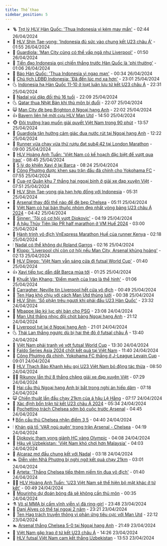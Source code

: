 ```yaml
---
title: Thể thao
sidebar_position: 5
---
```


<!-- vnexpress-the-thao:START -->
- 🪜 [Trợ lý HLV Hàn Quốc: &#39;Thua Indonesia vì kém may mắn&#39;](https://vnexpress.net/tro-ly-hlv-han-quoc-thua-indonesia-vi-kem-may-man-4739113.html) - 02:44 26/04/2024
- 🦩 [HLV Shin Tae-yong: &#39;Indonesia đủ sức vào chung kết U23 châu Á&#39;](https://vnexpress.net/hlv-shin-tae-yong-indonesia-du-suc-vao-chung-ket-u23-chau-a-4739055.html) - 01:55 26/04/2024
- 🧰 [Guardiola: &#39;Man City cũng có thể vấp ngã như Liverpool&#39;](https://vnexpress.net/guardiola-man-city-cung-co-the-vap-nga-nhu-liverpool-4739020.html) - 01:50 26/04/2024
- 🤗 [Tiền đạo Indonesia gọi chiến thắng trước Hàn Quốc là &#39;phi thường&#39;](https://vnexpress.net/tien-dao-indonesia-goi-chien-thang-truoc-han-quoc-la-phi-thuong-4739029.html) - 01:06 26/04/2024
- 🥳 [Báo Hàn Quốc: &#39;Thua Indonesia vì ngạo mạn&#39;](https://vnexpress.net/bao-han-quoc-thua-indonesia-vi-ngao-man-4739013.html) - 00:34 26/04/2024
- 🦣 [Chủ tịch LĐBĐ Indonesia: &#39;Đã đến lúc mơ xa hơn&#39;](https://vnexpress.net/chu-tich-ldbd-indonesia-da-den-luc-mo-xa-hon-4739010.html) - 23:01 25/04/2024
- 🌜 [Indonesia hạ Hàn Quốc 11-10 ở loạt luân lưu tứ kết U23 châu Á](https://vnexpress.net/indonesia-ha-han-quoc-11-10-o-loat-luan-luu-tu-ket-u23-chau-a-4739006.html) - 22:31 25/04/2024
- 🫶 [Nadal vùi dập đối thủ 16 tuổi](https://vnexpress.net/nadal-vui-dap-doi-thu-16-tuoi-4739007.html) - 22:09 25/04/2024
- 🌜 [Qatar thua Nhật Bản khi thủ môn bị đuổi](https://vnexpress.net/qatar-thua-nhat-ban-khi-thu-mon-bi-duoi-4738998.html) - 22:07 25/04/2024
- 😺 [Man City đè bẹp Brighton ở Ngoại hạng Anh](https://vnexpress.net/man-city-de-bep-brighton-o-ngoai-hang-anh-4739008.html) - 22:02 25/04/2024
- 👍 [Bayern liên hệ mời cựu HLV Man Utd](https://vnexpress.net/bayern-lien-he-moi-cuu-hlv-man-utd-4738705.html) - 14:50 25/04/2024
- 🐵 [Đội trưởng Iraq muốn giải quyết Việt Nam trong 90 phút](https://vnexpress.net/doi-truong-iraq-muon-giai-quyet-viet-nam-trong-90-phut-4738963.html) - 13:57 25/04/2024
- 💫 [Guardiola tận hưởng cảm giác đua nước rút tại Ngoại hạng Anh](https://vnexpress.net/guardiola-tan-huong-cam-giac-dua-nuoc-rut-tai-ngoai-hang-anh-4738465.html) - 12:22 25/04/2024
- 🦆 [Runner vừa chạy vừa thử rượu đạt sub4:42 tại London Marathon](https://vnexpress.net/runner-vua-chay-vua-thu-ruou-dat-sub4-42-tai-london-marathon-4738853.html) - 09:00 25/04/2024
- 🙉 [HLV Hoàng Anh Tuấn: &#39;Việt Nam có kế hoạch đặc biệt để vượt qua Iraq&#39;](https://vnexpress.net/hlv-hoang-anh-tuan-viet-nam-co-ke-hoach-dac-biet-de-vuot-qua-iraq-4738814.html) - 08:45 25/04/2024
- 📝 [5 lý do khiến Xavi ở lại Barca](https://vnexpress.net/5-ly-do-khien-xavi-o-lai-barca-4738627.html) - 08:24 25/04/2024
- 💯 [Công Phượng được khen sau trận đầu đá chính cho Yokohama FC](https://vnexpress.net/cong-phuong-duoc-khen-sau-tran-dau-da-chinh-cho-yokohama-fc-4738777.html) - 07:55 25/04/2024
- 🌈 [Cua-rơ Quân khu 7 thắng hai ngoại binh ở giải xe đạp xuyên Việt](https://vnexpress.net/cua-ro-quan-khu-7-thang-hai-ngoai-binh-o-giai-xe-dap-xuyen-viet-4738776.html) - 07:51 25/04/2024
- 🦩 [HLV Shin Tae-yong gia hạn hợp đồng với Indonesia](https://vnexpress.net/hlv-shin-tae-yong-gia-han-hop-dong-voi-indonesia-4738714.html) - 05:31 25/04/2024
- 🐲 [Arsenal thay đổi thế nào để đè bẹp Chelsea](https://vnexpress.net/arsenal-thay-doi-the-nao-de-de-bep-chelsea-4738710.html) - 05:11 25/04/2024
- 🌁 [Việt Nam có hai bàn thuộc nhóm đẹp nhất vòng bảng U23 châu Á 2024](https://vnexpress.net/viet-nam-co-hai-ban-thuoc-nhom-dep-nhat-vong-bang-u23-chau-a-2024-4738692.html) - 04:42 25/04/2024
- 💯 [Sinner: &#39;Tôi có cơ hội vượt Djokovic&#39;](https://vnexpress.net/sinner-toi-co-co-hoi-vuot-djokovic-4738603.html) - 04:19 25/04/2024
- 🌝 [Á hậu Thủy Tiên lập PR half marathon ở VM Huế 2024](https://vnexpress.net/a-hau-thuy-tien-lap-pr-half-marathon-o-vm-hue-2024-4738001.html) - 03:00 25/04/2024
- 🤖 [Hành trình vô địch VnExpress Marathon Huế của runner Kenya](https://vnexpress.net/hanh-trinh-vo-dich-vnexpress-marathon-hue-cua-runner-kenya-4738317.html) - 02:18 25/04/2024
- 🕯 [Nadal có thể không dự Roland Garros](https://vnexpress.net/nadal-co-the-khong-du-roland-garros-4738574.html) - 02:16 25/04/2024
- 🧰 [Klopp: &#39;Liverpool chỉ còn cơ hội nếu Man City, Arsenal khủng hoảng&#39;](https://vnexpress.net/klopp-liverpool-chi-con-co-hoi-neu-man-city-arsenal-khung-hoang-4738569.html) - 02:13 25/04/2024
- 🥳 [HLV Diego: &#39;Việt Nam vẫn sáng cửa đi futsal World Cup&#39;](https://vnexpress.net/hlv-diego-viet-nam-van-sang-cua-di-futsal-world-cup-4738550.html) - 01:40 25/04/2024
- 👍 [Xavi tiếp tục dẫn dắt Barca mùa tới](https://vnexpress.net/xavi-tiep-tuc-dan-dat-barca-mua-toi-4738542.html) - 01:25 25/04/2024
- 💪 [Khuất Văn Khang: &#39;Điểm mạnh của Iraq là thể hình&#39;](https://vnexpress.net/khuat-van-khang-diem-manh-cua-iraq-la-the-hinh-4738499.html) - 01:06 25/04/2024
- 👹 [Carragher, Neville tin Liverpool hết cửa vô địch](https://vnexpress.net/carragher-neville-tin-liverpool-het-cua-vo-dich-4738495.html) - 00:49 25/04/2024
- 🧰 [Ten Hag khó chịu với cách Man Utd thủng lưới](https://vnexpress.net/ten-hag-kho-chiu-voi-cach-man-utd-thung-luoi-4738512.html) - 00:38 25/04/2024
- 🚀 [HLV Shin: &#39;Số phận trêu ngươi khi phải đấu U23 Hàn Quốc&#39;](https://vnexpress.net/hlv-shin-so-phan-treu-nguoi-khi-phai-dau-u23-han-quoc-4738472.html) - 23:32 24/04/2024
- 🎃 [Mbappe lập kỷ lục ghi bàn cho PSG](https://vnexpress.net/mbappe-lap-ky-luc-ghi-ban-cho-psg-4738488.html) - 23:08 24/04/2024
- 🧰 [Man Utd thắng nhọc đội chót bảng Ngoại hạng Anh](https://vnexpress.net/man-utd-thang-nhoc-doi-chot-bang-ngoai-hang-anh-4738483.html) - 21:12 24/04/2024
- 👀 [Liverpool tụt lại ở Ngoại hạng Anh](https://vnexpress.net/liverpool-tut-lai-o-ngoai-hang-anh-4738482.html) - 21:01 24/04/2024
- 🌜 [Thái Lan thắng ngược dù bị hai thẻ đỏ ở futsal châu Á](https://vnexpress.net/thai-lan-thang-nguoc-du-bi-hai-the-do-o-futsal-chau-a-4738448.html) - 13:40 24/04/2024
- 🫶 [Việt Nam phải tranh vé vớt futsal World Cup](https://vnexpress.net/futsal-viet-nam-vs-uzbekistan-4738366-tong-thuat.html) - 13:30 24/04/2024
- 🦄 [Faldo Series Asia 2024 chốt kết quả tại Việt Nam](https://vnexpress.net/faldo-series-asia-2024-chot-ket-qua-tai-viet-nam-4738424.html) - 11:40 24/04/2024
- 🥳 [Công Phượng đá chính, Yokohama FC thắng ở J-League Levain Cup](https://vnexpress.net/cong-phuong-da-chinh-yokohama-fc-thang-o-j-league-levain-cup-4738362.html) - 09:01 24/04/2024
- 🐲 [HLV Thạch Bảo Khanh kêu gọi U23 Việt Nam bỏ động tác thừa](https://vnexpress.net/hlv-thach-bao-khanh-keu-goi-u23-viet-nam-bo-dong-tac-thua-4738254.html) - 08:50 24/04/2024
- 🧑‍🏫 [Rikunov lần thứ 8 thắng chặng giải xe đạp xuyên Việt](https://vnexpress.net/rikunov-lan-thu-8-thang-chang-giai-xe-dap-xuyen-viet-4738307.html) - 07:29 24/04/2024
- 🤔 [Hai cầu thủ Ngoại hạng Anh bị bắt trong nghi án hiếp dâm](https://vnexpress.net/hai-cau-thu-ngoai-hang-anh-bi-bat-trong-nghi-an-hiep-dam-4738230.html) - 07:18 24/04/2024
- 😺 [Chiến thuật lần đầu chạy 21km của á hậu Lệ Hằng](https://vnexpress.net/chien-thuat-lan-dau-chay-21km-cua-a-hau-le-hang-4737647.html) - 07:17 24/04/2024
- 💪 [Xác định bốn trận tứ kết U23 châu Á 2024](https://vnexpress.net/xac-dinh-bon-tran-tu-ket-u23-chau-a-2024-4738238.html) - 05:34 24/04/2024
- 💼 [Pochettino trách Chelsea sớm bỏ cuộc trước Arsenal](https://vnexpress.net/pochettino-trach-chelsea-som-bo-cuoc-truoc-arsenal-4738210.html) - 04:45 24/04/2024
- 🕴 [Bốn cầu thủ Chelsea nhận điểm 3,5](https://vnexpress.net/bon-cau-thu-chelsea-nhan-diem-3-5-4738026.html) - 04:40 24/04/2024
- 🕯 [Khán giả tố &#39;VAR ngủ quên&#39; trong trận Arsenal - Chelsea](https://vnexpress.net/khan-gia-to-var-ngu-quen-trong-tran-arsenal-chelsea-4738098.html) - 04:19 24/04/2024
- 📝 [Djokovic tham vọng giành HC vàng Olympic](https://vnexpress.net/djokovic-tham-vong-gianh-hc-vang-olympic-4738134.html) - 04:08 24/04/2024
- 🧐 [Hậu vệ Uzbekistan: &#39;Việt Nam khó chơi hơn Malaysia&#39;](https://vnexpress.net/hau-ve-uzbekistan-viet-nam-kho-choi-hon-malaysia-4738157.html) - 04:03 24/04/2024
- 🙉 [Alcaraz mơ đấu chung kết với Nadal](https://vnexpress.net/alcaraz-mo-dau-chung-ket-voi-nadal-4738129.html) - 03:18 24/04/2024
- 🏊 [Diễn viên Nhã Phương bị nghi ngờ kết quả chạy 21km](https://vnexpress.net/dien-vien-nha-phuong-bi-nghi-ngo-ket-qua-chay-21km-4737991.html) - 03:01 24/04/2024
- 🌊 [Arteta: &#39;Thắng Chelsea tiếp thêm niềm tin đua vô địch&#39;](https://vnexpress.net/arteta-thang-chelsea-tiep-them-niem-tin-dua-vo-dich-4738080.html) - 01:40 24/04/2024
- 👨‍🏫 [HLV Hoàng Anh Tuấn: &#39;U23 Việt Nam sẽ thể hiện bộ mặt khác ở tứ kết&#39;](https://vnexpress.net/hlv-hoang-anh-tuan-u23-viet-nam-se-the-hien-bo-mat-khac-o-tu-ket-4738037.html) - 00:49 24/04/2024
- 🥷 [Mourinho dự đoán bóng đá sẽ không cần thủ môn](https://vnexpress.net/mourinho-du-doan-bong-da-se-khong-can-thu-mon-4738041.html) - 00:35 24/04/2024
- ⚗️ [Võ sĩ MMA bị cấm vĩnh viễn vì đá ring-girl](https://vnexpress.net/vo-si-mma-bi-cam-vinh-vien-vi-da-ring-girl-4738031.html) - 23:48 23/04/2024
- 🌮 [Dani Alves có thể tại ngoại 2 năm](https://vnexpress.net/dani-alves-co-the-tai-ngoai-2-nam-4738028.html) - 23:21 23/04/2024
- 🤩 [Ten Hag trách truyền thông vì phản ứng tiêu cực với Man Utd](https://vnexpress.net/ten-hag-trach-truyen-thong-vi-phan-ung-tieu-cuc-voi-man-utd-4738022.html) - 22:12 23/04/2024
- 🏊 [Arsenal thắng Chelsea 5-0 tại Ngoại hạng Anh](https://vnexpress.net/arsenal-thang-chelsea-5-0-tai-ngoai-hang-anh-4738021.html) - 21:49 23/04/2024
- 🐎 [Việt Nam gặp Iraq ở tứ kết U23 châu Á](https://vnexpress.net/ket-qua-uzbekistan-vs-viet-nam-4737990-tong-thuat.html) - 14:26 23/04/2024
- 💫 [HLV futsal Việt Nam cam kết thắng Uzbekistan](https://vnexpress.net/hlv-futsal-viet-nam-cam-ket-thang-uzbekistan-4737969.html) - 13:53 23/04/2024<!-- vnexpress-the-thao:END -->
